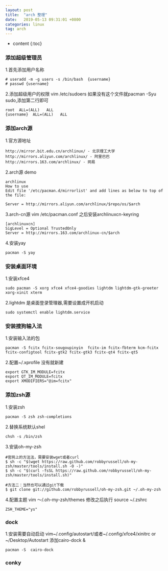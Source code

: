 ```yaml
---
layout: post
title:  "arch 整理"
date:   2019-05-13 09:31:01 +0800
categories: linux
tag: arch
---
```


* content
{:toc}

### 添加超级管理员

1.首先添加用户名称
```
# useradd -m -g users -s /bin/bash  {username}
# passwd {username}

```

2.添加超级用户的权限
vim /etc/sudoers 如果没有这个文件就pacman -Syu sudo,添加第二行即可
```
root  ALL=(ALL)   ALL
{username}  ALL=(ALL)   ALL
```

### 添加arch源

1.官方源地址
```
http://mirror.bit.edu.cn/archlinux/ - 北京理工大学
http://mirrors.aliyun.com/archlinux/ - 阿里巴巴
http://mirrors.163.com/archlinux/ - 网易
```

2.arch源  demo
```
archlinux
How to use
Edit file '/etc/pacman.d/mirrorlist' and add lines as below to top of the file:

Server = http://mirrors.aliyun.com/archlinux/$repo/os/$arch
```

3.arch-cn源 vim /etc/pacman.conf 
之后安装archlinuxcn-keyring
```
[archlinuxcn]
SigLevel = Optional TrustedOnly
Server = http://mirrors.163.com/archlinux-cn/$arch
```

4.安装yay
```
pacman -S yay
```

### 安装桌面环境
1.安装xfce4
```
sudo pacman -S xorg xfce4 xfce4-goodies lightdm lightdm-gtk-greeter xorg-xinit xterm
```
2.lightdm 是桌面登录管理器,需要设置成开机启动
```
sudo systemctl enable lightdm.service
```

### 安装搜狗输入法
1.安装输入法的包
```
pacman -S fcitx fcitx-sougoupinyin  fcitx-im fcitx-fbterm kcm-fcitx fcitx-configtool fcitx-gtk2 fcitx-gtk3 fcitx-qt4 fcitx-qt5
```
2.配置~/.xprofile 没有就新建
```
export GTK_IM_MODULE=fcitx
export QT_IM_MODULE=fcitx
export XMODIFIERS="@im=fcitx"
```
### 添加zsh源

1.安装zsh
```
pacman -S zsh zsh-completions
```

2.替换系统默认shel
```
chsh -s /bin/zsh
```
3.安装oh-my-zsh
```
#官网上的方法法，需要安装wget或者curl
$ sh -c "$(wget https://raw.github.com/robbyrussell/oh-my-zsh/master/tools/install.sh -O -)"
$ sh -c "$(curl -fsSL https://raw.github.com/robbyrussell/oh-my-zsh/master/tools/install.sh)"

#方法二：当然也可以通过git下载 
$ git clone git://github.com/robbyrussell/oh-my-zsh.git ~/.oh-my-zsh
```

4.配置主题
vim ～/.oh-my-zsh/themes 修改之后执行 source ~/.zshrc
```
ZSH_THEME="ys"
```
### dock
1.安装需要自动启动  vim~/.config/autostart/或者~/.config/xfce4/xinitrc or ~/Desktop/Autostart 添加cairo-dock &
```
pacman -S  cairo-dock
```
### conky

